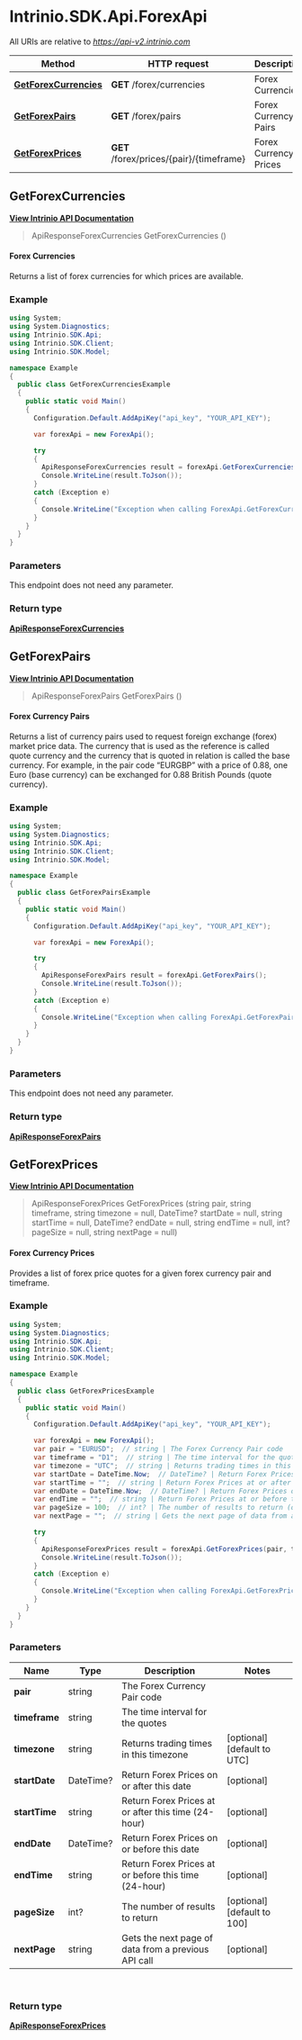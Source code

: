 # Intrinio.SDK.Api.ForexApi

All URIs are relative to *https://api-v2.intrinio.com*

Method | HTTP request | Description
------------- | ------------- | -------------
[**GetForexCurrencies**](ForexApi.md#getforexcurrencies) | **GET** /forex/currencies | Forex Currencies
[**GetForexPairs**](ForexApi.md#getforexpairs) | **GET** /forex/pairs | Forex Currency Pairs
[**GetForexPrices**](ForexApi.md#getforexprices) | **GET** /forex/prices/{pair}/{timeframe} | Forex Currency Prices



[//]: # (START_OPERATION)

[//]: # (CLASS:Intrinio.SDK.Api.ForexApi)

[//]: # (METHOD:GetForexCurrencies)

[//]: # (RETURN_TYPE:Intrinio.SDK.Model.ApiResponseForexCurrencies)

[//]: # (RETURN_TYPE_KIND:object)

[//]: # (RETURN_TYPE_DOC:ApiResponseForexCurrencies.md)

[//]: # (OPERATION:GetForexCurrencies_v2)

[//]: # (ENDPOINT:/forex/currencies)

[//]: # (DOCUMENT_LINK:ForexApi.md#getforexcurrencies)

<a name="getforexcurrencies"></a>
## **GetForexCurrencies**

[**View Intrinio API Documentation**](https://docs.intrinio.com/documentation/csharp/GetForexCurrencies_v2)

[//]: # (START_OVERVIEW)

> ApiResponseForexCurrencies GetForexCurrencies ()

#### Forex Currencies

Returns a list of forex currencies for which prices are available.

[//]: # (END_OVERVIEW)

### Example

[//]: # (START_CODE_EXAMPLE)

```csharp
using System;
using System.Diagnostics;
using Intrinio.SDK.Api;
using Intrinio.SDK.Client;
using Intrinio.SDK.Model;

namespace Example
{
  public class GetForexCurrenciesExample
  {
    public static void Main()
    {
      Configuration.Default.AddApiKey("api_key", "YOUR_API_KEY");

      var forexApi = new ForexApi();

      try
      {
        ApiResponseForexCurrencies result = forexApi.GetForexCurrencies();
        Console.WriteLine(result.ToJson());
      }
      catch (Exception e)
      {
        Console.WriteLine("Exception when calling ForexApi.GetForexCurrencies: " + e.Message );
      }
    }
  }
}
```

[//]: # (END_CODE_EXAMPLE)

### Parameters

[//]: # (START_PARAMETERS)

This endpoint does not need any parameter.
<br/>

[//]: # (END_PARAMETERS)

### Return type

[**ApiResponseForexCurrencies**](ApiResponseForexCurrencies.md)

[//]: # (END_OPERATION)


[//]: # (START_OPERATION)

[//]: # (CLASS:Intrinio.SDK.Api.ForexApi)

[//]: # (METHOD:GetForexPairs)

[//]: # (RETURN_TYPE:Intrinio.SDK.Model.ApiResponseForexPairs)

[//]: # (RETURN_TYPE_KIND:object)

[//]: # (RETURN_TYPE_DOC:ApiResponseForexPairs.md)

[//]: # (OPERATION:GetForexPairs_v2)

[//]: # (ENDPOINT:/forex/pairs)

[//]: # (DOCUMENT_LINK:ForexApi.md#getforexpairs)

<a name="getforexpairs"></a>
## **GetForexPairs**

[**View Intrinio API Documentation**](https://docs.intrinio.com/documentation/csharp/GetForexPairs_v2)

[//]: # (START_OVERVIEW)

> ApiResponseForexPairs GetForexPairs ()

#### Forex Currency Pairs

Returns a list of currency pairs used to request foreign exchange (forex) market price data. The currency that is used as the reference is called quote currency and the currency that is quoted in relation is called the base currency. For example, in the pair code “EURGBP” with a price of 0.88, one Euro (base currency) can be exchanged for 0.88 British Pounds (quote currency).

[//]: # (END_OVERVIEW)

### Example

[//]: # (START_CODE_EXAMPLE)

```csharp
using System;
using System.Diagnostics;
using Intrinio.SDK.Api;
using Intrinio.SDK.Client;
using Intrinio.SDK.Model;

namespace Example
{
  public class GetForexPairsExample
  {
    public static void Main()
    {
      Configuration.Default.AddApiKey("api_key", "YOUR_API_KEY");

      var forexApi = new ForexApi();

      try
      {
        ApiResponseForexPairs result = forexApi.GetForexPairs();
        Console.WriteLine(result.ToJson());
      }
      catch (Exception e)
      {
        Console.WriteLine("Exception when calling ForexApi.GetForexPairs: " + e.Message );
      }
    }
  }
}
```

[//]: # (END_CODE_EXAMPLE)

### Parameters

[//]: # (START_PARAMETERS)

This endpoint does not need any parameter.
<br/>

[//]: # (END_PARAMETERS)

### Return type

[**ApiResponseForexPairs**](ApiResponseForexPairs.md)

[//]: # (END_OPERATION)


[//]: # (START_OPERATION)

[//]: # (CLASS:Intrinio.SDK.Api.ForexApi)

[//]: # (METHOD:GetForexPrices)

[//]: # (RETURN_TYPE:Intrinio.SDK.Model.ApiResponseForexPrices)

[//]: # (RETURN_TYPE_KIND:object)

[//]: # (RETURN_TYPE_DOC:ApiResponseForexPrices.md)

[//]: # (OPERATION:GetForexPrices_v2)

[//]: # (ENDPOINT:/forex/prices/{pair}/{timeframe})

[//]: # (DOCUMENT_LINK:ForexApi.md#getforexprices)

<a name="getforexprices"></a>
## **GetForexPrices**

[**View Intrinio API Documentation**](https://docs.intrinio.com/documentation/csharp/GetForexPrices_v2)

[//]: # (START_OVERVIEW)

> ApiResponseForexPrices GetForexPrices (string pair, string timeframe, string timezone = null, DateTime? startDate = null, string startTime = null, DateTime? endDate = null, string endTime = null, int? pageSize = null, string nextPage = null)

#### Forex Currency Prices

Provides a list of forex price quotes for a given forex currency pair and timeframe.

[//]: # (END_OVERVIEW)

### Example

[//]: # (START_CODE_EXAMPLE)

```csharp
using System;
using System.Diagnostics;
using Intrinio.SDK.Api;
using Intrinio.SDK.Client;
using Intrinio.SDK.Model;

namespace Example
{
  public class GetForexPricesExample
  {
    public static void Main()
    {
      Configuration.Default.AddApiKey("api_key", "YOUR_API_KEY");

      var forexApi = new ForexApi();
      var pair = "EURUSD";  // string | The Forex Currency Pair code
      var timeframe = "D1";  // string | The time interval for the quotes
      var timezone = "UTC";  // string | Returns trading times in this timezone (optional)  (default to UTC)
      var startDate = DateTime.Now;  // DateTime? | Return Forex Prices on or after this date (optional) 
      var startTime = "";  // string | Return Forex Prices at or after this time (24-hour) (optional) 
      var endDate = DateTime.Now;  // DateTime? | Return Forex Prices on or before this date (optional) 
      var endTime = "";  // string | Return Forex Prices at or before this time (24-hour) (optional) 
      var pageSize = 100;  // int? | The number of results to return (optional)  (default to 100)
      var nextPage = "";  // string | Gets the next page of data from a previous API call (optional) 

      try
      {
        ApiResponseForexPrices result = forexApi.GetForexPrices(pair, timeframe, timezone, startDate, startTime, endDate, endTime, pageSize, nextPage);
        Console.WriteLine(result.ToJson());
      }
      catch (Exception e)
      {
        Console.WriteLine("Exception when calling ForexApi.GetForexPrices: " + e.Message );
      }
    }
  }
}
```

[//]: # (END_CODE_EXAMPLE)

### Parameters

[//]: # (START_PARAMETERS)


Name | Type | Description  | Notes
------------- | ------------- | ------------- | -------------
 **pair** | string| The Forex Currency Pair code |  &nbsp;
 **timeframe** | string| The time interval for the quotes |  &nbsp;
 **timezone** | string| Returns trading times in this timezone | [optional] [default to UTC] &nbsp;
 **startDate** | DateTime?| Return Forex Prices on or after this date | [optional]  &nbsp;
 **startTime** | string| Return Forex Prices at or after this time (24-hour) | [optional]  &nbsp;
 **endDate** | DateTime?| Return Forex Prices on or before this date | [optional]  &nbsp;
 **endTime** | string| Return Forex Prices at or before this time (24-hour) | [optional]  &nbsp;
 **pageSize** | int?| The number of results to return | [optional] [default to 100] &nbsp;
 **nextPage** | string| Gets the next page of data from a previous API call | [optional]  &nbsp;
<br/>

[//]: # (END_PARAMETERS)

### Return type

[**ApiResponseForexPrices**](ApiResponseForexPrices.md)

[//]: # (END_OPERATION)

